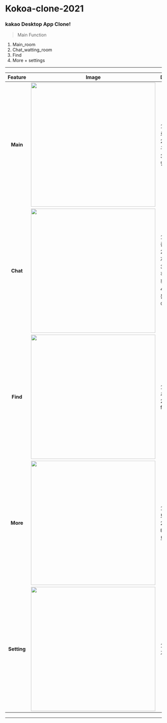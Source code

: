 # Kokoa-clone-2021
 
### kakao Desktop App Clone!

> Main Function
1) Main_room
2) Chat_watting_room
3) Find
4) More + settings
__________
|Feature|Image|Description|
|:--:|:--:|--|
|**Main**|<img src="https://user-images.githubusercontent.com/60593969/122527725-8f9b0c00-d056-11eb-9b12-db00f30aa976.gif" width="400"><br>|1) 사용자 프로필 구현<br>2) 플러스친구 구현<br> 3) 로그인 로딩 화면 구현 <br>|
|**Chat**|<img src="https://user-images.githubusercontent.com/60593969/122527991-d2f57a80-d056-11eb-99b7-d24e16dc2245.gif" width="400"><br>|1) chating중인 목록 <br>2) 마지막문자 요일표시<br>3) 하단부 도착한 문자수확인 <br> 4) 체팅방 이동시 에니메이션 적용|
|**Find**|<img src="https://user-images.githubusercontent.com/60593969/103153122-82047800-47d1-11eb-8ad7-d2c24b7808b0.jpg" width="400"><br>|1) 각종 친구추가 <br>2)plus friend|
|**More**|<img src="https://user-images.githubusercontent.com/60593969/122528288-1b149d00-d057-11eb-9789-88d732f4d900.gif" width="400"><br>|1) 사용자정보표시<br>2) 이모티콘, 테마, 계정정보|
|**Setting**|<img src="https://user-images.githubusercontent.com/60593969/103153124-84ff6880-47d1-11eb-8942-c71dabe5f8ed.jpg" width="400"><br>|1) 각종 설정기능<br>|

___________
